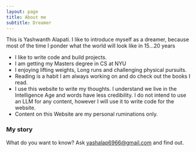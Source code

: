 ```yaml
---
layout: page
title: About me
subtitle: Dreamer
---
```


This is Yashwanth Alapati. I like to introduce myself as a dreamer, because most of the time I ponder what the world will look like in 15...20 years

- I like to write code and build projects.
- I am getting my Masters degree in CS at NYU
- I enjoying lifting weights, Long runs and challenging physical pursuits.
- Reading is a habit I am always working on and do check out the books I read.
- I use this website to write my thoughts. I understand we live in the Intelligence Age and words have less credibility. I do not intend to use an LLM for any content, however I will use it to write code for the website.
- Content on this Website are my personal ruminations only.


### My story

What do you want to know?
Ask yashalap6966@gmail.com and find out.


